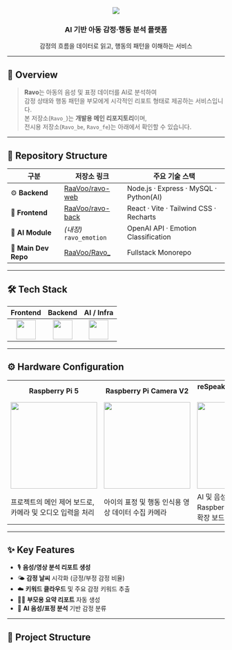 <div align="center">
  <img src="https://capsule-render.vercel.app/api?type=waving&color=0:03aed2,100:feef0d&height=150&text=라보야%20놀자&fontColor=2d2d2d&fontSize=60&fontAlignY=40" />
  <h3>AI 기반 아동 감정·행동 분석 플랫폼</h3>
  <p>감정의 흐름을 데이터로 읽고, 행동의 패턴을 이해하는 서비스</p>
</div>

---

## 🧭 Overview

> **Ravo**는 아동의 음성 및 표정 데이터를 AI로 분석하여  
> 감정 상태와 행동 패턴을 부모에게 시각적인 리포트 형태로 제공하는 서비스입니다.  
> 본 저장소(`Ravo_`)는 **개발용 메인 리포지토리**이며,  
> 전시용 저장소(`Ravo_be`, `Ravo_fe`)는 아래에서 확인할 수 있습니다.

---

## 🧩 Repository Structure

| 구분 | 저장소 링크 | 주요 기술 스택 |
|------|--------------|----------------|
| ⚙️ **Backend** | [RaaVoo/ravo-web](https://github.com/RaaVoo/ravo-web) | Node.js · Express · MySQL · Python(AI) |
| 🎨 **Frontend** | [RaaVoo/ravo-back](https://github.com/RaaVoo/ravo-back) | React · Vite · Tailwind CSS · Recharts |
| 🧠 **AI Module** | *(내장)* `ravo_emotion` | OpenAI API · Emotion Classification |
| 🧩 **Main Dev Repo** | [RaaVoo/Ravo_](https://github.com/RaaVoo/Ravo_) | Fullstack Monorepo |

---

## 🛠️ Tech Stack

<div align="center">

| Frontend | Backend | AI / Infra |
|:---------:|:--------:|:-----------:|
| <img src="https://skillicons.dev/icons?i=react,vite,tailwind,js,html,css" height="45" /> | <img src="https://skillicons.dev/icons?i=nodejs,express,mysql,postman" height="45" /> | <img src="https://skillicons.dev/icons?i=python,raspberrypi,github" height="45" /> |

</div>

---

## ⚙️ Hardware Configuration

<div align="center">

<table>
  <tr>
    <th>Raspberry Pi 5</th>
    <th>Raspberry Pi Camera V2</th>
    <th>reSpeaker 2-Mics Pi HAT V2.0</th>
    <th>Raspberry Pi DAC Pro</th>
  </tr>
  <tr>
    <td><img src="https://github.com/user-attachments/assets/15b276fc-1acd-4a19-83df-93c33fea25dc" width="200"/></td>
    <td><img src="https://www.devicemart.co.kr/data/goods/1/2021/11/1077951_tmp_fec8135a266941e5f9cf8470be7c62016973view.png" width="200"/></td>
    <td><img src="https://www.devicemart.co.kr/data/collect_img/kind_0/fogoods/large/1383296_1.jpg" width="200"/></td>
    <td><img src="https://www.devicemart.co.kr/data/goods/1/2023/07/13237161_tmp_4f6c1d9e827c181b2c473cee474b378d4270view.png" width="200"/></td>
  </tr>
  <tr>
    <td>프로젝트의 메인 제어 보드로, 카메라 및 오디오 입력을 처리</td>
    <td>아이의 표정 및 행동 인식용 영상 데이터 수집 카메라</td>
    <td>AI 및 음성 애플리케이션용 Raspberry Pi용 듀얼 마이크 확장 보드</td>
    <td>음성 출력 품질 향상을 위한 고음질 DAC 모듈</td>
  </tr>
</table>

</div>

---

## ✨ Key Features

- 🎙 **음성/영상 분석 리포트 생성**
- 🌤 **감정 날씨** 시각화 (긍정/부정 감정 비율)
- ☁️ **키워드 클라우드** 및 주요 감정 키워드 추출
- 👩‍👧 **부모용 요약 리포트** 자동 생성
- 🧠 **AI 음성/표정 분석** 기반 감정 분류

---

## 📂 Project Structure
